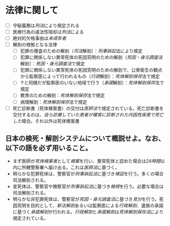 # 法律に関して
- [ ] 守秘義務は*刑法*により規定される
- [ ] 医療行為の違法性阻却は*刑法*による
- [ ] 絶対的欠格事由は*未成年者*
- [ ] 解剖の根拠となる法律
	- [ ] 犯罪の捜査のための解剖（*司法*解剖）：*刑事訴訟*法により規定
	- [ ] 犯罪に関係しない異常死体の死因究明のための解剖（*死因・身元調査法*解剖）：*死因・身元調査法*で規定
	- [ ] 犯罪に関係しない異常死体の死因究明のための解剖で、公衆衛生の観点から監察医によって行われるもの（*行政*解剖）：*死体解剖保存*法で規定
	- [ ] ↑と同様だが監察医のいない地域で行う（*承諾*解剖）：*死体解剖保存*法で規定
	- [ ] 教育のための解剖：*死体解剖保存*法で規定
	- [ ] 病理解剖：*死体解剖保存*法で規定
- [ ] 死亡診断書（死体検案書）の交付は*医師法*で規定されている。死亡診断書を交付するのは、*自ら診療していた患者が確実に診断された内因性疾患で死亡した*場合。それ以外は死体検案書

## 日本の検死・解剖システムについて概説せよ。なお、以下の語を必ず用いること。
- まず医師が*死体検案者*として*検案*を行い、異常死体と認めた場合は*24時間*以内に所轄警察署へ届け出る。これは*医師法*に基づく。
- 明らかな犯罪死体は、警察官が*刑事訴訟法*に基づき*検証*を行う。多くの場合司法解剖される。
- 変死体は、警察官や検察官が*刑事訴訟法*に基づき*検視*を行う。必要な場合は司法解剖される。
- 明らかな非犯罪死体は、警察官が*死因・身元調査法*に基づき*見分*を行う。死因究明を目的として、*新法解剖*あるいは監察医による*行政解剖*、遺族の承諾に基づく*承諾解剖*が行われる。*行政解剖*と*承諾解剖*は*死体解剖保存法*により規定されている。

